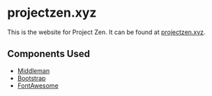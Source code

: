 projectzen.xyz
==============

This is the website for Project Zen. It can be found at
[projectzen.xyz](https://projectzen.xyz).

Components Used
---------------
* [Middleman](http://middlemanapp.com/)
* [Bootstrap](http://getbootstrap.com/)
* [FontAwesome](https://fortawesome.github.io/Font-Awesome/)
